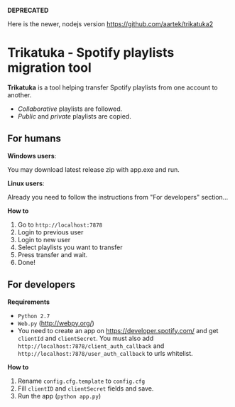 
**DEPRECATED** 

Here is the newer, nodejs version https://github.com/aartek/trikatuka2


# Trikatuka - Spotify playlists migration tool

**Trikatuka** is a tool helping transfer Spotify playlists from one account to another.

- *Collaborative* playlists are followed.
- *Public* and *private* playlists are copied.

## For humans

**Windows users**:

You may download latest release zip with app.exe and run.

**Linux users**:

Already you need to follow the instructions from "For developers" section...

**How to**

1. Go to `http://localhost:7878`
2. Login to previous user
3. Login to new user
4. Select playlists you want to transfer
5. Press transfer and wait.
6. Done!


## For developers

**Requirements**
- `Python 2.7`
- `Web.py` (http://webpy.org/)
- You need to create an app on https://developer.spotify.com/ and get `clientId` and `clientSecret`. You must also add `http://localhost:7878/client_auth_callback` and `http://localhost:7878/user_auth_callback` to urls whitelist.

**How to**

1. Rename `config.cfg.template` to `config.cfg`
2. Fill `clientID` and `clientSecret` fields and save.
3. Run the app (`python app.py`)
